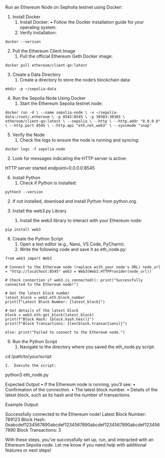 Run an Ethereum Node on Sepholia testnet using Docker:

1. Install Docker
	1.	Install Docker:
	•	Follow the Docker installation guide for your operating system.
	2.	Verify Installation:

`docker --version`

2. Pull the Ethereum Client Image
	1.	Pull the official Ethereum Geth Docker image:

`docker pull ethereum/client-go:latest`

3. Create a Data Directory
	1.	Create a directory to store the node’s blockchain data:

`mkdir -p ~/sepolia-data`

4. Run the Sepolia Node Using Docker
	1.	Start the Ethereum Sepolia testnet node:

`docker run -d \
  --name sepolia-node \
  -v ~/sepolia-data:/root/.ethereum \
  -p 8545:8545 \
  -p 30303:30303 \
  ethereum/client-go:latest \
  --sepolia \
  --http \
  --http.addr "0.0.0.0" \
  --http.port 8545 \
  --http.api "eth,net,web3" \
  --syncmode "snap"`

5. Verify the Node
	1.	Check the logs to ensure the node is running and syncing:

`docker logs -f sepolia-node`


2.	Look for messages indicating the HTTP server is active:

HTTP server started           endpoint=0.0.0.0:8545

6. Install Python
	1.	Check if Python is installed:

`python3 --version`


2.	If not installed, download and install Python from python.org.

7. Install the web3.py Library
	1.	Install the web3 library to interact with your Ethereum node:

`pip install web3`

8. Create the Python Script
	1.	Open a text editor (e.g., Nano, VS Code, PyCharm).
	2.	Write the following code and save it as eth_node.py:

`from web3 import Web3`

`# Connect to the Ethereum node (replace with your node's URL)
node_url = "http://localhost:8545"
web3 = Web3(Web3.HTTPProvider(node_url))`

`# Check connection
if web3.is_connected():
    print("Successfully connected to the Ethereum node!")`
    
    # Get the latest block number
    latest_block = web3.eth.block_number
    print(f"Latest Block Number: {latest_block}")
    
    # Get details of the latest block
    block = web3.eth.get_block(latest_block)
    print(f"Block Hash: {block.hash.hex()}")
    print(f"Block Transactions: {len(block.transactions)}")
`else:
    print("Failed to connect to the Ethereum node.")`

9. Run the Python Script
	1.	Navigate to the directory where you saved the eth_node.py script:

cd /path/to/your/script


	2.	Execute the script:

python3 eth_node.py

Expected Output
	•	If the Ethereum node is running, you’ll see:
	•	Confirmation of the connection.
	•	The latest block number.
	•	Details of the latest block, such as its hash and the number of transactions.

Example Output:

Successfully connected to the Ethereum node!
Latest Block Number: 789123
Block Hash: 0xabcdef1234567890abcdef1234567890abcdef1234567890abcdef1234567890
Block Transactions: 3

With these steps, you’ve successfully set up, run, and interacted with an Ethereum Sepolia node. Let me know if you need help with additional features or next steps!
